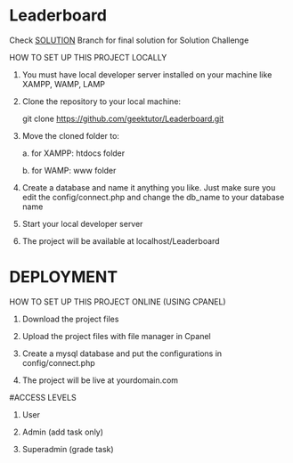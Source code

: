 # Leaderboard

Check [SOLUTION](https://github.com/geektutor/Leaderboard/tree/solution) Branch for final solution for Solution Challenge

HOW TO SET UP THIS PROJECT LOCALLY

1. You must have local developer server installed on your machine like XAMPP, WAMP, LAMP

2. Clone the repository to your local machine:

    git clone https://github.com/geektutor/Leaderboard.git

3. Move the cloned folder to:

    a. for XAMPP: htdocs folder

    b. for WAMP: www folder

4. Create a database and name it anything you like. Just make sure you edit the config/connect.php and change the db_name to your database name

5. Start your local developer server

6. The project will be available at localhost/Leaderboard

# DEPLOYMENT

HOW TO SET UP THIS PROJECT ONLINE (USING CPANEL)

1. Download the project files

2. Upload the project files with file manager in Cpanel

3. Create a mysql database and put the configurations in config/connect.php

4. The project will be live at yourdomain.com

#ACCESS LEVELS

1. User

2. Admin (add task only)

3. Superadmin (grade task)
